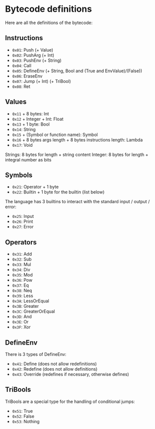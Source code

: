 # Bytecode definitions

Here are all the definitions of the bytecode:

## Instructions

- `0x01`: Push (+ Value)
- `0x02`: PushArg (+ Int)
- `0x03`: PushEnv (+ String)
- `0x04`: Call
- `0x05`: DefineEnv (+ String, Bool and (True and EnvValue)/(False))
- `0x06`: EraseEnv
- `0x07`: Jump (+ Int) (+ TriBool)
- `0x08`: Ret

## Values

- `0x11` + 8 bytes: Int
- `0x12` + Integer + Int: Float
- `0x13` + 1 byte: Bool
- `0x14`: String
- `0x15` + (Symbol or function name): Symbol
- `0x16` + 8 bytes args length + 8 bytes instructions length: Lambda
- `0x17`: Void

Strings: 8 bytes for length + string content
Integer: 8 bytes for length + integral number as bits

## Symbols

- `0x21`: Operator + 1 byte
- `0x22`: Builtin + 1 byte for the builtin (list below)

The language has 3 builtins to interact with the standard input / output / error:

- `0x25`: Input
- `0x26`: Print
- `0x27`: Error

## Operators

- `0x31`: Add
- `0x32`: Sub
- `0x33`: Mul
- `0x34`: Div
- `0x35`: Mod
- `0x36`: Pow
- `0x37`: Eq
- `0x38`: Neq
- `0x39`: Less
- `0x3A`: LessOrEqual
- `0x3B`: Greater
- `0x3C`: GreaterOrEqual
- `0x3D`: And
- `0x3E`: Or
- `0x3F`: Xor

## DefineEnv

There is 3 types of DefineEnv:

- `0x41`: Define (does not allow redefinitions)
- `0x42`: Redefine (does not allow definitions)
- `0x43`: Override (redefines if necessary, otherwise defines)

## TriBools

TriBools are a special type for the handling of conditional jumps:

- `0x51`: True
- `0x52`: False
- `0x53`: Nothing

